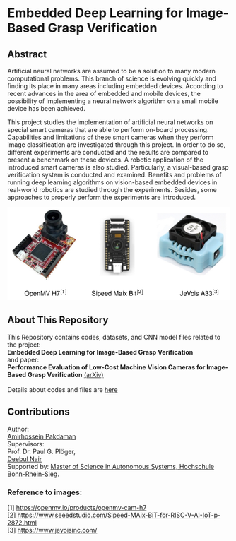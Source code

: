 # Embedded Deep Learning for Image-Based Grasp Verification

## Abstract
Artificial neural networks are assumed to be a solution to many modern 
computational problems. This branch of science is evolving quickly and finding its place in
many areas including embedded devices. According to recent advances in the area
of embedded and mobile devices, the possibility of implementing a neural network
algorithm on a small mobile device has been achieved.

This project studies the implementation of artificial neural networks on special
smart cameras that are able to perform on-board processing. Capabilities and
limitations of these smart cameras when they perform image classification are
investigated through this project. In order to do so, different experiments are
conducted and the results are compared to present a benchmark on these devices.
A robotic application of the introduced smart cameras is also studied. Particularly,
a visual-based grasp verification system is conducted and examined. Benefits and
problems of running deep learning algorithms on vision-based embedded devices in
real-world robotics are studied through the experiments. Besides, some approaches
to properly perform the experiments are introduced.

![alt text](https://github.com/amirhpd/grasp_verification/blob/master/Images/cams.png "Smart Cameras")

## About This Repository
This Repository contains codes, datasets, and CNN model files related to the project: <br />
**Embedded Deep Learning for Image-Based Grasp Verification** <br />
and paper: <br />
**Performance Evaluation of Low-Cost Machine Vision Cameras for Image-Based 
Grasp Verification** [(arXiv)](https://arxiv.org/abs/2003.10167) <br /> <br />
Details about codes and files are [here](Details.md)

## Contributions
Author:  <br />
[Amirhossein Pakdaman](https://github.com/amirhpd) <br />
Supervisors:  <br />
Prof. Dr. Paul G. Plöger, <br />
[Deebul Nair](https://github.com/deebuls)  <br />
Supported by: [Master of Science in Autonomous Systems, Hochschule Bonn-Rhein-Sieg](https://www.h-brs.de/en/inf/study/master/autonomous-systems).

### Reference to images:
[1] https://openmv.io/products/openmv-cam-h7  <br />
[2] https://www.seeedstudio.com/Sipeed-MAix-BiT-for-RISC-V-AI-IoT-p-2872.html  <br />
[3] https://www.jevoisinc.com/
